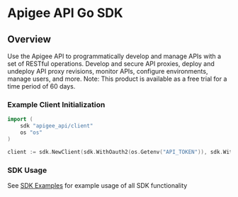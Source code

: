 
# Apigee API Go SDK


## Overview
Use the Apigee API to programmatically develop and manage APIs with a set of RESTful operations. Develop and secure API proxies, deploy and undeploy API proxy revisions, monitor APIs, configure environments, manage users, and more. Note: This product is available as a free trial for a time period of 60 days.


### Example Client Initialization

```go
import (
	sdk "apigee_api/client"
	os "os"
)

client := sdk.NewClient(sdk.WithOauth2(os.Getenv("API_TOKEN")), sdk.WithOauth2c(os.Getenv("API_TOKEN")))
```

### SDK Usage 
 See [SDK Examples](SDK_EXAMPLES.md) for example usage of all SDK functionality